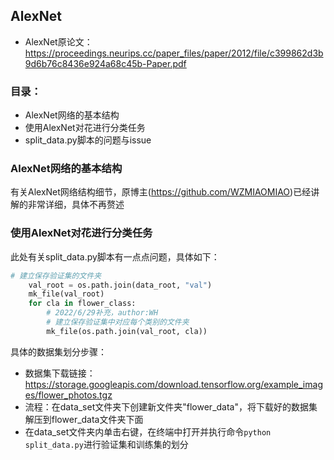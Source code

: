 ## AlexNet

- AlexNet原论文：https://proceedings.neurips.cc/paper_files/paper/2012/file/c399862d3b9d6b76c8436e924a68c45b-Paper.pdf


### 目录：

- AlexNet网络的基本结构
- 使用AlexNet对花进行分类任务
- split_data.py脚本的问题与issue

### AlexNet网络的基本结构

有关AlexNet网络结构细节，原博主(https://github.com/WZMIAOMIAO)已经讲解的非常详细，具体不再赘述

### 使用AlexNet对花进行分类任务

此处有关split_data.py脚本有一点点问题，具体如下：

```python
# 建立保存验证集的文件夹
    val_root = os.path.join(data_root, "val")
    mk_file(val_root)
    for cla in flower_class:
        # 2022/6/29补充，author:WH
        # 建立保存验证集中对应每个类别的文件夹
        mk_file(os.path.join(val_root, cla))
```

具体的数据集划分步骤：

- 数据集下载链接：https://storage.googleapis.com/download.tensorflow.org/example_images/flower_photos.tgz
- 流程：在data_set文件夹下创建新文件夹"flower_data"，将下载好的数据集解压到flower_data文件夹下面
- 在data_set文件夹内单击右键，在终端中打开并执行命令`python split_data.py`进行验证集和训练集的划分